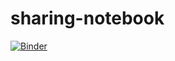 # sharing-notebook

[![Binder](https://mybinder.org/badge_logo.svg)](https://mybinder.org/v2/gh/AlfonsEdbom/sharing-notebook/HEAD)